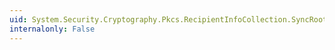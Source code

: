 ```yaml
---
uid: System.Security.Cryptography.Pkcs.RecipientInfoCollection.SyncRoot
internalonly: False
---
```

